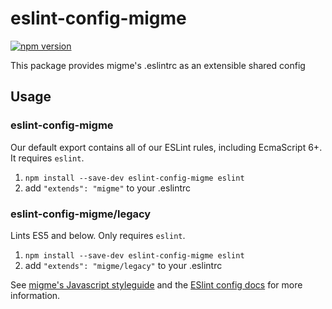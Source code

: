 # eslint-config-migme

[![npm version](https://badge.fury.io/js/eslint-config-migme.svg)](https://badge.fury.io/js/eslint-config-migme)

This package provides migme's .eslintrc as an extensible shared config

## Usage

### eslint-config-migme

Our default export contains all of our ESLint rules, including EcmaScript 6+.
It requires `eslint`.

1. `npm install --save-dev eslint-config-migme eslint`
2. add `"extends": "migme"` to your .eslintrc

### eslint-config-migme/legacy

Lints ES5 and below. Only requires `eslint`.

1. `npm install --save-dev eslint-config-migme eslint`
2. add `"extends": "migme/legacy"` to your .eslintrc

See [migme's Javascript styleguide](https://github.com/migme/javascript) and
the [ESlint config docs](http://eslint.org/docs/user-guide/configuring#extending-configuration-files)
for more information.
